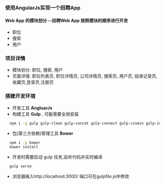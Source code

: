 ### 使用AngularJs实现一个招聘App

#### Web App 的模块划分   --招聘Web App 按照模块的顺序进行开发

* 职位
* 搜索
* 用户 

### 项目详情
 * 模块划分: 职位, 搜索, 用户
 * 页面详情: 职位列表页, 职位详情页, 公司详情页, 搜索页, 用户页, 投递记录页,收藏页,登录页,注册页

### 搭建开发环境

* 开发工具 **AngluarJs**
* 构建工具 **Gulp** , 可能需要全局安装
```bash
  npm i -g gulp gulp-clean gulp-concat gulp-connect gulp-cssmin gulp-imagemin gulp-less gulp-load-plugins gulp-plumber gulp-uglify open
  ```
* 包(第三方依赖)管理工具 **Bower**
```bash
  npm i -g bower 
  bower install
  ```
* 开发时需要启动 gulp 任务,监听代码并实时编译
 ```bash
   gulp serve
  ```
* 浏览器输入http://localhost:3000/ 端口可在gulpfile.js中修改




